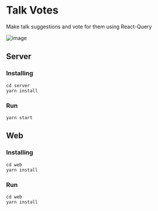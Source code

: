 # Talk Votes

Make talk suggestions and vote for them using React-Query

![image](https://user-images.githubusercontent.com/6524612/94856411-55290a80-0406-11eb-8f63-bd2632d61a68.png)

## Server

### Installing
```
cd server
yarn install
```

### Run
```
yarn start
```

## Web

### Installing
```
cd web
yarn install
```

### Run
```
cd web
yarn install
```
